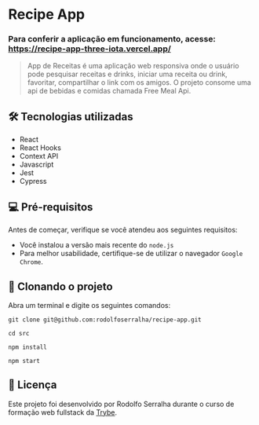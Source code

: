 # Recipe App
### Para conferir a aplicação em funcionamento, acesse: https://recipe-app-three-iota.vercel.app/

> App de Receitas é uma aplicação web responsiva onde o usuário pode pesquisar receitas e drinks, iniciar uma receita ou drink, favoritar, 
> compartilhar o link com os amigos. O projeto consome uma api de bebidas e comidas chamada Free Meal Api.

## 🛠️ Tecnologias utilizadas

* React
* React Hooks
* Context API
* Javascript
* Jest
* Cypress

## 💻 Pré-requisitos

Antes de começar, verifique se você atendeu aos seguintes requisitos:

* Você instalou a versão mais recente do `node.js`
* Para melhor usabilidade, certifique-se de utilizar o navegador `Google Chrome`.

## 🚀 Clonando o projeto
Abra um terminal e digite os seguintes comandos:
```
git clone git@github.com:rodolfoserralha/recipe-app.git

cd src

npm install

npm start
```

## 📝 Licença

Este projeto foi desenvolvido por Rodolfo Serralha durante o curso de formação web fullstack da [Trybe](https://www.betrybe.com/).

